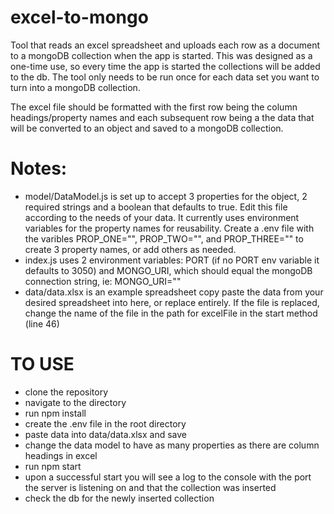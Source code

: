 # excel-to-mongo

Tool that reads an excel spreadsheet and uploads each row as a document to a mongoDB collection when the app is started. This was designed as a one-time use, so every time the app is started the collections will be added to the db. The tool only needs to be run once for each data set you want to turn into a mongoDB collection.

The excel file should be formatted with the first row being the column headings/property names and each subsequent row being a the data that will be converted to an object and saved to a mongoDB collection.

# Notes:
  - model/DataModel.js is set up to accept 3 properties for the object, 2 required strings and a boolean that defaults to true. Edit this file according to the needs of your data. It currently uses environment variables for the property names for reusability. Create a .env file with the varibles PROP_ONE="<prop name>", PROP_TWO="<prop name>", and PROP_THREE="<prop name>" to create 3 property names, or add others as needed.
  - index.js uses 2 environment variables: PORT (if no PORT env variable it defaults to 3050) and MONGO_URI, which should equal the mongoDB connection string, ie: MONGO_URI="<db connection string>"
  - data/data.xlsx is an example spreadsheet copy paste the data from your desired spreadsheet into here, or replace entirely. If the file is replaced, change the name of the file in the path for excelFile in the start method (line 46)
  
# TO USE
  - clone the repository
  - navigate to the directory
  - run npm install
  - create the .env file in the root directory
  - paste data into data/data.xlsx and save
  - change the data model to have as many properties as there are column headings in excel
  - run npm start
  - upon a successful start you will see a log to the console with the port the server is listening on and that the collection was inserted
  - check the db for the newly inserted collection
